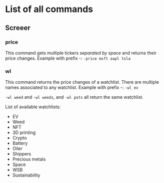 # List of all commands

## Screeer 

### price
This command gets multiple tickers _separated by space_ and returns their price changes. Example with prefix -: `-price msft aapl tsla`

### wl
This command returns the price changes of a watchlist. There are multiple names associated to any watchlist. Example with prefix -: `-wl ev`

`-wl weed` and `-wl weeds`, and `-wl pots` all return the same watchlist. 

List of available watchlists:
- EV
- Weed
- NFT
- 3D printing
- Crypto
- Battery
- Oiler
- Shippers
- Precious metals
- Space
- WSB
- Sustainability
